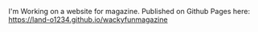 I'm Working on a website for magazine. Published on Github Pages here: https://land-o1234.github.io/wackyfunmagazine


